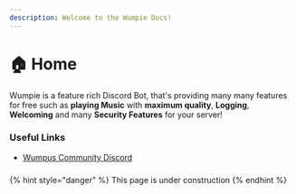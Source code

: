 ```yaml
---
description: Welcome to the Wumpie Docs!
---
```


# 🏠 Home

Wumpie is a feature rich Discord Bot, that's providing many many features for free such as **playing Music** with **maximum quality**, **Logging**, **Welcoming** and many **Security Features** for your server!

### Useful Links

* [Wumpus Community Discord](https://discord.gg/wumpus-community-790606228656619561)

###

{% hint style="danger" %}
This page is under construction
{% endhint %}
